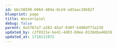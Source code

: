 ```yaml
---
id: bbc58590-6064-484a-8ce9-ad3aac10682f
blueprint: page
title: Wasserspiel
debug: false
parent: 8a3767a7-a282-45af-930f-5400df73a239
updated_by: c2f8321e-be41-4d83-b9ee-8136dba46b39
updated_at: 1718111972
---
```

